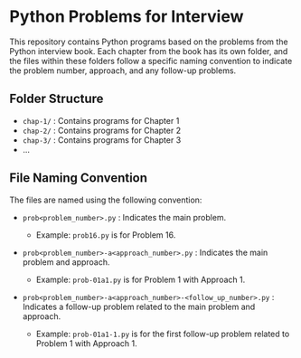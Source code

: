 # Python Problems for Interview

This repository contains Python programs based on the problems from the Python interview book. Each chapter from the book has its own folder, and the files within these folders follow a specific naming convention to indicate the problem number, approach, and any follow-up problems.

## Folder Structure

- `chap-1/` : Contains programs for Chapter 1
- `chap-2/` : Contains programs for Chapter 2
- `chap-3/` : Contains programs for Chapter 3
- ...

## File Naming Convention

The files are named using the following convention:

- `prob<problem_number>.py` : Indicates the main problem.
    - Example: `prob16.py` is for Problem 16.

- `prob<problem_number>-a<approach_number>.py` : Indicates the main problem and approach.
    - Example: `prob-01a1.py` is for Problem 1 with Approach 1.

- `prob<problem_number>-a<approach_number>-<follow_up_number>.py` : Indicates a follow-up problem related to the main problem and approach.
    - Example: `prob-01a1-1.py` is for the first follow-up problem related to Problem 1 with Approach 1.


